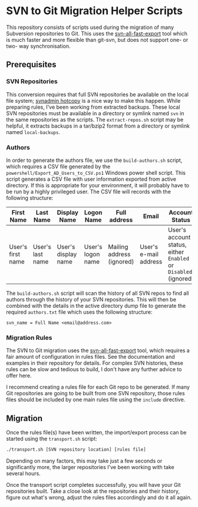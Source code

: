 # SVN to Git Migration Helper Scripts

This repository consists of scripts used during the migration of many
Subversion repositories to Git. This uses the
[svn-all-fast-export](https://github.com/svn-all-fast-export/svn2git) tool
which is much faster and more flexible than git-svn, but does not support one-
or two- way synchronisation.

## Prerequisites

### SVN Repositories
This conversion requires that full SVN repositories be available on the local
file system;
[svnadmin hotcopy](http://svnbook.red-bean.com/en/1.7/svn.ref.svnadmin.c.hotcopy.html)
is a nice way to make this happen. While preparing rules, I've been working
from extracted backups. These local SVN repositories must be available in a
directory or symlink named `svn` in the same repositories as the scripts. The
`extract-repos.sh` script may be helpful, it extracts backups in a tar/bzip2
format from a directory or symlink named `local-backups`.

### Authors
In order to generate the authors file, we use the `build-authors.sh` script,
which requires a CSV file generated by the
`powershell/Export_AD_Users_to_CSV.ps1` Windows power shell script. This script
generates a CSV file with user information exported from active directory. If
this is appropriate for your environment, it will probably have to be run by a
highly privileged user. The CSV file will records with the following structure:

| First Name | Last Name | Display Name | Logon Name | Full address | Email | Account Status |
| ---------- | --------- | ------------ | ---------- | ------------ | ----- | -------------- |
| User's first name | User's last name | User's display name | User's logon name | Mailing address (ignored) | User's e-mail address | User's account status, either `Enabled` or `Disabled` (ignored) |

The `build-authors.sh` script will scan the history of all SVN repos to find
all authors through the history of your SVN repositories. This will then be
combined with the details in the active directory dump file to generate the
required `authors.txt` file which uses the following structure:

```
svn_name = Full Name <email@address.com>
```

### Migration Rules
The SVN to Git migration uses the
[svn-all-fast-export](https://github.com/svn-all-fast-export/svn2git) tool,
which requires a fair amount of configuration in rules files. See the
documentation and examples in their repository for details. For complex SVN
histories, these rules can be slow and tedious to build, I don't have any
further advice to offer here.

I recommend creating a rules file for each Git repo to be generated. If many
Git repositories are going to be built from one SVN repository, those rules
files should be included by one main rules file using the `include` directive.

## Migration
Once the rules file(s) have been written, the import/export process can be
started using the `transport.sh` script:
```bash
./transport.sh [SVN repository location] [rules file]
```
Depending on many factors, this may take just a few seconds or significantly
more, the larger repositories I've been working with take several hours.

Once the transport script completes successfully, you will have your Git
repositories built. Take a close look at the repositories and their history,
figure out what's wrong, adjust the rules files accordingly and do it all
again.
